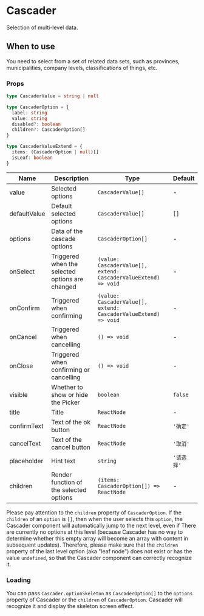 # Cascader

Selection of multi-level data.

## When to use

You need to select from a set of related data sets, such as provinces, municipalities, company levels, classifications of things, etc.

<code src="./demos/demo1.tsx"></code>

<code src="./demos/demo2.tsx"></code>

### Props

```typescript | pure
type CascaderValue = string | null

type CascaderOption = {
  label: string
  value: string
  disabled?: boolean
  children?: CascaderOption[]
}

type CascaderValueExtend = {
  items: (CascaderOption | null)[]
  isLeaf: boolean
}
```

| Name         | Description                                     | Type                                                            | Default    |
| ------------ | ----------------------------------------------- | --------------------------------------------------------------- | ---------- |
| value        | Selected options                                | `CascaderValue[]`                                               | -          |
| defaultValue | Default selected options                        | `CascaderValue[]`                                               | `[]`       |
| options      | Data of the cascade options                     | `CascaderOption[]`                                              | -          |
| onSelect     | Triggered when the selected options are changed | `(value: CascaderValue[], extend: CascaderValueExtend) => void` | -          |
| onConfirm    | Triggered when confirming                       | `(value: CascaderValue[], extend: CascaderValueExtend) => void` | -          |
| onCancel     | Triggered when cancelling                       | `() => void`                                                    | -          |
| onClose      | Triggered when confirming or cancelling         | `() => void`                                                    | -          |
| visible      | Whether to show or hide the Picker              | `boolean`                                                       | `false`    |
| title        | Title                                           | `ReactNode`                                                     | -          |
| confirmText  | Text of the ok button                           | `ReactNode`                                                     | `'确定'`   |
| cancelText   | Text of the cancel button                       | `ReactNode`                                                     | `'取消'`   |
| placeholder  | Hint text                                       | `string`                                                        | `'请选择'` |
| children     | Render function of the selected options         | `(items: CascaderOption[]) => ReactNode`                        | -          |

Please pay attention to the `children` property of `CascaderOption`. If the `children` of an `option` is `[]`, then when the user selects this `option`, the Cascader component will automatically jump to the next level, even if There are currently no options at this level (because Cascader has no way to determine whether this empty array will become an array with content in subsequent updates). Therefore, please make sure that the `children` property of the last level option (aka "leaf node") does not exist or has the value `undefined`, so that the Cascader component can correctly recognize it.

### Loading <Experimental></Experimental>

You can pass `Cascader.optionSkeleton` as `CascaderOption[]` to the `options` property of Cascader or the `children` of `CascaderOption`. Cascader will recognize it and display the skeleton screen effect.
